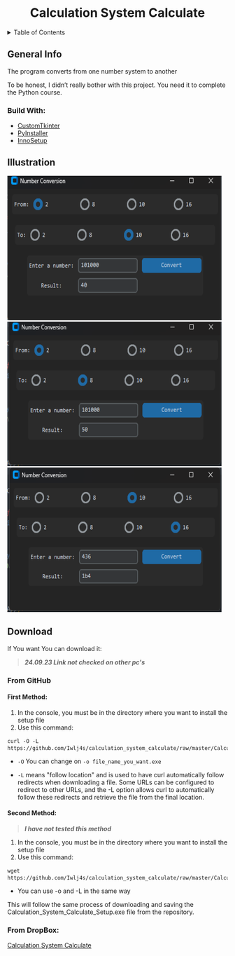 <H1 id="up" align="center" > Calculation System Calculate </H1>

<details>
  <summary>Table of Contents</summary>
  <ol >
    <li >
      <a href="#info">About The Project</a>
      <ul>
        <li><a href="#build_with">Build With</a></li>
      </ul>
    </li>
    <li><a href="#illustration">Illustration</a></li>
    <li><a href="#install">Download</a></li>
    <ul>
        <li><a href="#d_gh">From Github</a></li>
    <ul>
      <li><a href="#d_gh_f">First Method</a></li>
      <li><a href="#d_gh_s">Second Method</a></li>
    </ul>
        <li><a href="#d_db">From DropBox</a></li>
      </ul>
    
  </ol>
</details>


<H2 id="info"> General Info </H2>
The program converts from one number system to another

To be honest, I didn’t really bother with this project. You need it to complete the Python course.

<H3 id="build_with"> Build With: </H3>

* <a href="https://customtkinter.tomschimansky.com/">CustomTkinter </a>
* <a href="https://pyinstaller.org/en/stable/">PyInstaller</a>
* <a href="https://jrsoftware.org/isinfo.php">InnoSetup</a>


<H2 id="illustration"> Illustration </H2>

<img src="img_for_github/pic1.png" alt="pic" width="490" height="330">
<img src="img_for_github/pic2.png" alt="pic" width="490" height="330">
<img src="img_for_github/pic3.png" alt="pic" width="490" height="330">

<H2 id="install"> Download </H2>

If You want You can download it:

> ***24.09.23 Link not checked on other pc's***

<H3 id="d_gh"> From GitHub </H3>

<H4 id="d_gh_f"> <b>First Method: </b> </H4>

1. In the console, you must be in the directory where you want to install the setup file
2. Use this command: 

```
curl -O -L https://github.com/Iwlj4s/calculation_system_calculate/raw/master/Calculation_System_Calculate_Setup.exe
```
*  `-O`  You can change on ` -o file_name_you_want.exe `


* `-L` means "follow location" and is used to have curl automatically follow redirects when downloading a file. Some URLs can be configured to redirect to other URLs, and the -L option allows curl to automatically follow these redirects and retrieve the file from the final location.

<H4 id="d_gh_s"> <b>Second Method: </b> </H4>

>***I have not tested this method***

1. In the console, you must be in the directory where you want to install the setup file
2. Use this command:

```
wget https://github.com/Iwlj4s/calculation_system_calculate/raw/master/Calculation_System_Calculate_Setup.exe
```
* You can use -o and -L in the same way

This will follow the same process of downloading and saving the Calculation_System_Calculate_Setup.exe file from the repository.

<H3 id="d_db"> From DropBox: </H3>

<a href="https://www.dropbox.com/sh/eiew06kmrdptk52/AAB7dx5k2qvrsSqaIwSE8Fb_a?dl=0">Calculation System Calculate</a>